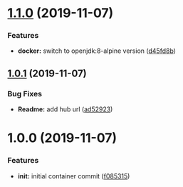 # [1.1.0](https://github.com/ninjaneers-team/dss-docker/compare/v1.0.1...v1.1.0) (2019-11-07)


### Features

* **docker:** switch to openjdk:8-alpine version ([d45fd8b](https://github.com/ninjaneers-team/dss-docker/commit/d45fd8bc8c5010775adf4c1b7496acfdd604f9e2))

## [1.0.1](https://github.com/ninjaneers-team/dss-docker/compare/v1.0.0...v1.0.1) (2019-11-07)


### Bug Fixes

* **Readme:** add hub url ([ad52923](https://github.com/ninjaneers-team/dss-docker/commit/ad5292355e0be72a873098f9374558c302a0665c))

# 1.0.0 (2019-11-07)


### Features

* **init:** initial container commit ([f085315](https://github.com/ninjaneers-team/dss-docker/commit/f085315fdca108e222da507c83dd7ef3d0f6367e))
